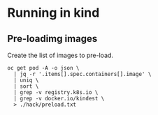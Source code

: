 # Running in kind

## Pre-loadimg images

Create the list of images to pre-load.
```
oc get pod -A -o json \
  | jq -r '.items[].spec.containers[].image' \
  | uniq \
  | sort \
  | grep -v registry.k8s.io \
  | grep -v docker.io/kindest \
  > ./hack/preload.txt
```

